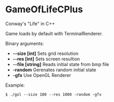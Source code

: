# GameOfLifeCPlus

Conway's "Life" in C++

Game loads by default with TerminalRenderer.

Binary arguments:
- **--size [int]** Sets grid resolution
- **--res [int]** Sets screen resultion
- **--file [string]** Reads initial state from bmp file
- **-random** Gerenates random initial state
- **-gfx** Use OpenGL Renderer

Example:

`$ ./gol --size 100 --res 1000 -random -gfx`

